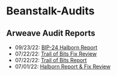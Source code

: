# Beanstalk-Audits

## Arweave Audit Reports

* 09/23/22: [BIP-24 Halborn Report](https://arweave.net/9CX_DCDceBugfmpHhxlL85gkCn-4Yu0eQQQsZ9ckY8w)
* 07/22/22: [Trail of Bits Fix Review](https://arweave.net/5I9RndHbz5X1x785-jQ3IeVcv-LuB-EmpKCsJGa9OuA)
* 07/22/22: [Trail of Bits Report](https://arweave.net/5EH9Bl7dtI7B3Ws5l-dTezISNegODxAw6VHcb7JlHW8)
* 07/01/22: [Halborn Report & Fix Review](https://arweave.net/0Ad4kyk1DtiPOa5swQu6rxQzzfbdUq5_fxhk4LLO8L0)
